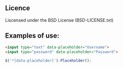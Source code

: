 ## Licence
Liscensed under the BSD License (BSD-LICENSE.txt)

## Examples of use:
```html
<input type="text" data-placeholder="Username">
<input type="password" data-placeholder="Password">
```

```javascript
$('*[data-placeholder]').Placeholder();
```
